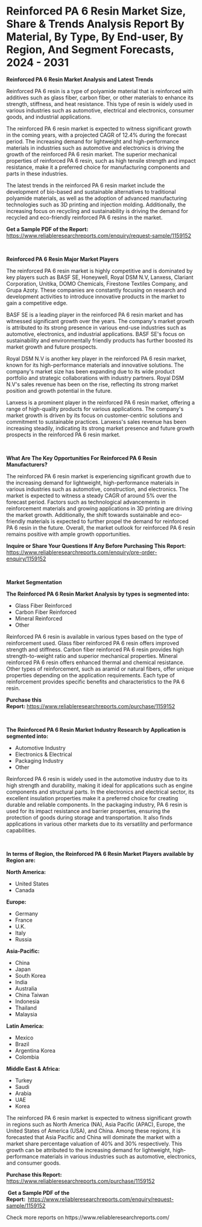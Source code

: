 <p><h1>Reinforced PA 6 Resin Market Size, Share & Trends Analysis Report By Material, By Type, By End-user, By Region, And Segment Forecasts, 2024 - 2031</h1></p><p><strong>Reinforced PA 6 Resin Market Analysis and Latest Trends</strong></p>
<p><p>Reinforced PA 6 resin is a type of polyamide material that is reinforced with additives such as glass fiber, carbon fiber, or other materials to enhance its strength, stiffness, and heat resistance. This type of resin is widely used in various industries such as automotive, electrical and electronics, consumer goods, and industrial applications.</p><p>The reinforced PA 6 resin market is expected to witness significant growth in the coming years, with a projected CAGR of 12.4% during the forecast period. The increasing demand for lightweight and high-performance materials in industries such as automotive and electronics is driving the growth of the reinforced PA 6 resin market. The superior mechanical properties of reinforced PA 6 resin, such as high tensile strength and impact resistance, make it a preferred choice for manufacturing components and parts in these industries.</p><p>The latest trends in the reinforced PA 6 resin market include the development of bio-based and sustainable alternatives to traditional polyamide materials, as well as the adoption of advanced manufacturing technologies such as 3D printing and injection molding. Additionally, the increasing focus on recycling and sustainability is driving the demand for recycled and eco-friendly reinforced PA 6 resins in the market.</p></p>
<p><strong>Get a Sample PDF of the Report:&nbsp;</strong> <a href="https://www.reliableresearchreports.com/enquiry/request-sample/1159152">https://www.reliableresearchreports.com/enquiry/request-sample/1159152</a></p>
<p>&nbsp;</p>
<p><strong>Reinforced PA 6 Resin Major Market Players</strong></p>
<p><p>The reinforced PA 6 resin market is highly competitive and is dominated by key players such as BASF SE, Honeywell, Royal DSM N.V, Lanxess, Clariant Corporation, Unitika, DOMO Chemicals, Firestone Textiles Company, and Grupa Azoty. These companies are constantly focusing on research and development activities to introduce innovative products in the market to gain a competitive edge.</p><p>BASF SE is a leading player in the reinforced PA 6 resin market and has witnessed significant growth over the years. The company's market growth is attributed to its strong presence in various end-use industries such as automotive, electronics, and industrial applications. BASF SE's focus on sustainability and environmentally friendly products has further boosted its market growth and future prospects.</p><p>Royal DSM N.V is another key player in the reinforced PA 6 resin market, known for its high-performance materials and innovative solutions. The company's market size has been expanding due to its wide product portfolio and strategic collaborations with industry partners. Royal DSM N.V's sales revenue has been on the rise, reflecting its strong market position and growth potential in the future.</p><p>Lanxess is a prominent player in the reinforced PA 6 resin market, offering a range of high-quality products for various applications. The company's market growth is driven by its focus on customer-centric solutions and commitment to sustainable practices. Lanxess's sales revenue has been increasing steadily, indicating its strong market presence and future growth prospects in the reinforced PA 6 resin market.</p></p>
<p>&nbsp;</p>
<p><strong>What Are The Key Opportunities For Reinforced PA 6 Resin Manufacturers?</strong></p>
<p><p>The reinforced PA 6 resin market is experiencing significant growth due to the increasing demand for lightweight, high-performance materials in various industries such as automotive, construction, and electronics. The market is expected to witness a steady CAGR of around 5% over the forecast period. Factors such as technological advancements in reinforcement materials and growing applications in 3D printing are driving the market growth. Additionally, the shift towards sustainable and eco-friendly materials is expected to further propel the demand for reinforced PA 6 resin in the future. Overall, the market outlook for reinforced PA 6 resin remains positive with ample growth opportunities.</p></p>
<p><strong>Inquire or Share Your Questions If Any Before Purchasing This Report:</strong> <a href="https://www.reliableresearchreports.com/enquiry/pre-order-enquiry/1159152">https://www.reliableresearchreports.com/enquiry/pre-order-enquiry/1159152</a></p>
<p>&nbsp;</p>
<p><strong>Market Segmentation</strong></p>
<p><strong>The Reinforced PA 6 Resin Market Analysis by types is segmented into:</strong></p>
<p><ul><li>Glass Fiber Reinforced</li><li>Carbon Fiber Reinforced</li><li>Mineral Reinforced</li><li>Other</li></ul></p>
<p><p>Reinforced PA 6 resin is available in various types based on the type of reinforcement used. Glass fiber reinforced PA 6 resin offers improved strength and stiffness. Carbon fiber reinforced PA 6 resin provides high strength-to-weight ratio and superior mechanical properties. Mineral reinforced PA 6 resin offers enhanced thermal and chemical resistance. Other types of reinforcement, such as aramid or natural fibers, offer unique properties depending on the application requirements. Each type of reinforcement provides specific benefits and characteristics to the PA 6 resin.</p></p>
<p><strong>Purchase this Report:&nbsp;</strong><a href="https://www.reliableresearchreports.com/purchase/1159152">https://www.reliableresearchreports.com/purchase/1159152</a></p>
<p>&nbsp;</p>
<p><strong>The Reinforced PA 6 Resin Market Industry Research by Application is segmented into:</strong></p>
<p><ul><li>Automotive Industry</li><li>Electronics & Electrical</li><li>Packaging Industry</li><li>Other</li></ul></p>
<p><p>Reinforced PA 6 resin is widely used in the automotive industry due to its high strength and durability, making it ideal for applications such as engine components and structural parts. In the electronics and electrical sector, its excellent insulation properties make it a preferred choice for creating durable and reliable components. In the packaging industry, PA 6 resin is used for its impact resistance and barrier properties, ensuring the protection of goods during storage and transportation. It also finds applications in various other markets due to its versatility and performance capabilities.</p></p>
<p>&nbsp;</p>
<p><strong>In terms of Region, the Reinforced PA 6 Resin Market Players available by Region are:</strong></p>
<p>
    <p> <strong> North America: </strong>
        <ul>
            <li>United States</li>
            <li>Canada</li>
        </ul>
        </p> 
    <p> <strong> Europe: </strong>
        <ul>
            <li>Germany</li>
            <li>France</li>
            <li>U.K.</li>
            <li>Italy</li>
            <li>Russia</li>
        </ul>
        </p> 
    <p> <strong> Asia-Pacific: </strong>
        <ul>
            <li>China</li>
            <li>Japan</li>
            <li>South Korea</li>
            <li>India</li>
            <li>Australia</li>
            <li>China Taiwan</li>
            <li>Indonesia</li>
            <li>Thailand</li>
            <li>Malaysia</li>
        </ul>
        </p> 
    <p> <strong> Latin America: </strong>
        <ul>
            <li>Mexico</li>
            <li>Brazil</li>
            <li>Argentina Korea</li>
            <li>Colombia</li>
        </ul>
        </p> 
    <p> <strong> Middle East & Africa: </strong>
        <ul>
            <li>Turkey</li>
            <li>Saudi</li>
            <li>Arabia</li>
            <li>UAE</li>
            <li>Korea</li>
        </ul>
    </p>
    </p>
<p><p>The reinforced PA 6 resin market is expected to witness significant growth in regions such as North America (NA), Asia Pacific (APAC), Europe, the United States of America (USA), and China. Among these regions, it is forecasted that Asia Pacific and China will dominate the market with a market share percentage valuation of 40% and 30% respectively. This growth can be attributed to the increasing demand for lightweight, high-performance materials in various industries such as automotive, electronics, and consumer goods.</p></p>
<p><strong>Purchase this Report: </strong><a href="https://www.reliableresearchreports.com/purchase/1159152">https://www.reliableresearchreports.com/purchase/1159152</a></p>
<p>&nbsp;<strong>Get a Sample PDF of the Report:&nbsp;&nbsp;</strong><a href="https://www.reliableresearchreports.com/enquiry/request-sample/1159152">https://www.reliableresearchreports.com/enquiry/request-sample/1159152</a></p>
<p><strong></strong></p>
<p>Check more reports on https://www.reliableresearchreports.com/</p>